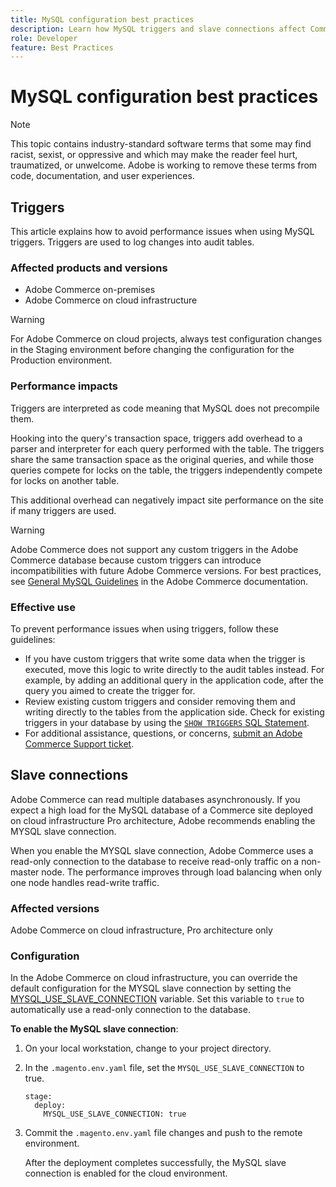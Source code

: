 ```yaml
---
title: MySQL configuration best practices
description: Learn how MySQL triggers and slave connections affect Commerce site performance and how to use them effectively.
role: Developer
feature: Best Practices
---
```


# MySQL configuration best practices

>[!NOTE]
>
>This topic contains industry-standard software terms that some may find racist, sexist, or oppressive and which may make the reader feel hurt, traumatized, or unwelcome. Adobe is working to remove these terms from code, documentation, and user experiences.

## Triggers

This article explains how to avoid performance issues when using MySQL triggers. Triggers are used to log changes into audit tables.

### Affected products and versions

- Adobe Commerce on-premises
- Adobe Commerce on cloud infrastructure

>[!WARNING]
>
>For Adobe Commerce on cloud projects, always test configuration changes in the Staging environment before changing the configuration for the Production environment.

### Performance impacts

Triggers are interpreted as code meaning that MySQL does not precompile them.

Hooking into the query's transaction space, triggers add overhead to a parser and interpreter for each query performed with the table. The triggers share the same transaction space as the original queries, and while those queries compete for locks on the table, the triggers independently compete for locks on another table.

This additional overhead can negatively impact site performance on the site if many triggers are used.

>[!WARNING]
>
>Adobe Commerce does not support any custom triggers in the Adobe Commerce database because custom triggers can introduce incompatibilities with future Adobe Commerce versions. For best practices, see [General MySQL Guidelines](../../../installation/prerequisites/database/mysql.md) in the Adobe Commerce documentation.

### Effective use

To prevent performance issues when using triggers, follow these guidelines:

- If you have custom triggers that write some data when the trigger is executed, move this logic to write directly to the audit tables instead. For example, by adding an additional query in the application code, after the query you aimed to create the trigger for.
- Review existing custom triggers and consider removing them and writing directly to the tables from the application side. Check for existing triggers in your database by using the [`SHOW TRIGGERS` SQL Statement](https://dev.mysql.com/doc/refman/8.0/en/show-triggers.html).
- For additional assistance, questions, or concerns, [submit an Adobe Commerce Support ticket](https://experienceleague.adobe.com/docs/commerce-knowledge-base/kb/help-center-guide/magento-help-center-user-guide.html?#submit-ticket).

## Slave connections

Adobe Commerce can read multiple databases asynchronously. If you expect a high load for the MySQL database of a Commerce site deployed on cloud infrastructure Pro architecture, Adobe recommends enabling the MYSQL slave connection.

When you enable the MYSQL slave connection, Adobe Commerce uses a read-only connection to the database to receive read-only traffic on a non-master node. The performance improves through load balancing when only one node handles read-write traffic.

### Affected versions

Adobe Commerce on cloud infrastructure, Pro architecture only

### Configuration

In the Adobe Commerce on cloud infrastructure, you can override the default configuration for the MYSQL slave connection by setting the [MYSQL_USE_SLAVE_CONNECTION](https://experienceleague.adobe.com/docs/commerce-cloud-service/user-guide/configure/env/stage/variables-deploy.html#mysql_use_slave_connection) variable. Set this variable to `true` to automatically use a read-only connection to the database.

**To enable the MySQL slave connection**:

1. On your local workstation, change to your project directory.

1. In the `.magento.env.yaml` file, set the `MYSQL_USE_SLAVE_CONNECTION` to true.  

   ```
   stage:
     deploy:
       MYSQL_USE_SLAVE_CONNECTION: true
   ```

1. Commit the `.magento.env.yaml` file changes and push to the remote environment.

   After the deployment completes successfully, the MySQL slave connection is enabled for the cloud environment.
